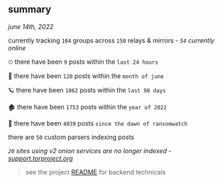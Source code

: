 
## summary
_june 14th, 2022_

currently tracking `104` groups across `150` relays & mirrors - _`54` currently online_

⏲ there have been `9` posts within the `last 24 hours`

🦈 there have been `120` posts within the `month of june`

🪐 there have been `1062` posts within the `last 90 days`

🏚 there have been `1753` posts within the `year of 2022`

🦕 there have been `4039` posts `since the dawn of ransomwatch`

there are `50` custom parsers indexing posts

_`20` sites using v2 onion services are no longer indexed - [support.torproject.org](https://support.torproject.org/onionservices/v2-deprecation/)_

> see the project [README](https://github.com/joshhighet/ransomwatch#ransomwatch--) for backend technicals
